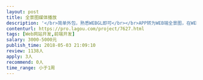 ```yaml
---                
layout: post       
title: 全景图媒体播放           
description: '</br>简单外包，熟悉WEBGL即可</br></br>APP转为WEB端全景图，在WEB端全景图里面播放APP端上传的视频、音频</br>'     
contenturl: https://pro.lagou.com/project/7627.html      
tags: [Web网站开发,前端开发]            
salary: 3000-5000元          
publish_time: 2018-05-03 21:09:10         
review: 1138人                   
apply: 3人                   
recommend: 0人                   
time_range: 小于1周              
---                 
```

